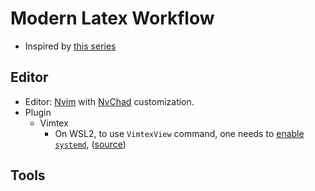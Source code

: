 # Modern Latex Workflow

- Inspired by [this series](https://www.ejmastnak.com/tutorials/vim-latex/intro/)

## Editor

- Editor: [Nvim](https://neovim.io) with [NvChad](https://github.com/NvChad/NvChad) customization.
- Plugin
  - Vimtex
    - On WSL2, to use `VimtexView` command, one needs to [enable `systemd`](https://askubuntu.com/questions/1379425/system-has-not-been-booted-with-systemd-as-init-system-pid-1-cant-operate), ([source](https://github.com/lervag/vimtex/issues/2577))
## Tools
